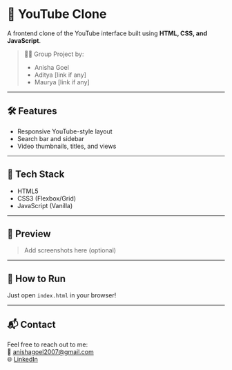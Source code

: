 # 🎥 YouTube Clone

A frontend clone of the YouTube interface built using **HTML, CSS, and JavaScript**.

> 👩‍💻 Group Project by:  
> - Anisha Goel  
> - Aditya [link if any]  
> - Maurya [link if any]

---

## 🛠️ Features

- Responsive YouTube-style layout
- Search bar and sidebar
- Video thumbnails, titles, and views

---

## 📁 Tech Stack

- HTML5
- CSS3 (Flexbox/Grid)
- JavaScript (Vanilla)

---

## 📸 Preview

> Add screenshots here (optional)

---

## 🚀 How to Run

Just open `index.html` in your browser!

---

## 📬 Contact

Feel free to reach out to me:  
📧 anishagoel2007@gmail.com  
🌐 [LinkedIn](https://www.linkedin.com/in/anisha-goel-05april2007)
